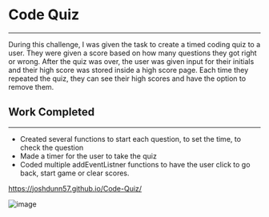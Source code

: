 # Code Quiz

***

During this challenge, I was given the task to create a timed coding quiz to a user. They were given a score based on how many questions they got right or wrong. After the quiz was over, the user was given input for their initials and their high score was stored inside a high score page. Each time they repeated the quiz, they can see their high scores and have the option to remove them.

## Work Completed

***

* Created several functions to start each question, to set the time, to check the question
* Made a timer for the user to take the quiz
* Coded multiple addEventListner functions to have the user click to go back, start game or clear scores.


https://joshdunn57.github.io/Code-Quiz/

![image](https://user-images.githubusercontent.com/105329236/173729235-00a218dc-8b89-4ce5-abb6-4707efb44207.png)
